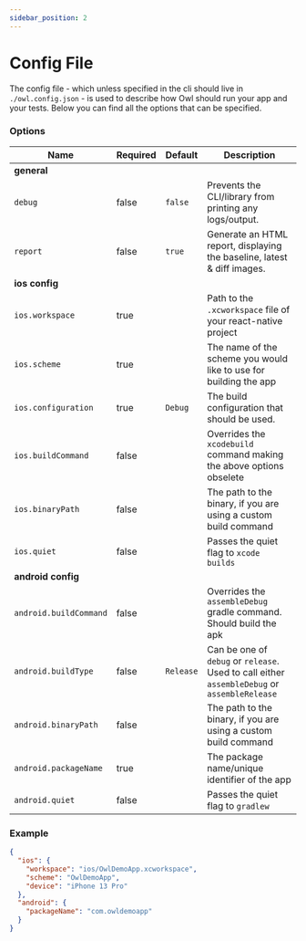 ```yaml
---
sidebar_position: 2
---
```


# Config File

The config file - which unless specified in the cli should live in `./owl.config.json` - is used to describe how Owl should run your app and your tests. Below you can find all the options that can be specified.

### Options

| Name                   | Required | Default   | Description                                                                                  |
| ---------------------- | -------- | --------- | -------------------------------------------------------------------------------------------- |
| **general**            |          |           |                                                                                              |
| `debug`                | false    | `false`   | Prevents the CLI/library from printing any logs/output.                                      |
| `report`               | false    | `true`    | Generate an HTML report, displaying the baseline, latest & diff images.                      |
| **ios config**         |          |           |                                                                                              |
| `ios.workspace`        | true     |           | Path to the `.xcworkspace` file of your react-native project                                 |
| `ios.scheme`           | true     |           | The name of the scheme you would like to use for building the app                            |
| `ios.configuration`    | true     | `Debug`   | The build configuration that should be used.                                                 |
| `ios.buildCommand`     | false    |           | Overrides the `xcodebuild` command making the above options obselete                         |
| `ios.binaryPath`       | false    |           | The path to the binary, if you are using a custom build command                              |
| `ios.quiet`            | false    |           | Passes the quiet flag to `xcode builds`                                                      |
| **android config**     |          |           |                                                                                              |
| `android.buildCommand` | false    |           | Overrides the `assembleDebug` gradle command. Should build the apk                           |
| `android.buildType`    | false    | `Release` | Can be one of `debug` or `release`. Used to call either `assembleDebug` or `assembleRelease` |
| `android.binaryPath`   | false    |           | The path to the binary, if you are using a custom build command                              |
| `android.packageName`  | true     |           | The package name/unique identifier of the app                                                |
| `android.quiet`        | false    |           | Passes the quiet flag to `gradlew`                                                           |

### Example

```json title="owl.config.json"
{
  "ios": {
    "workspace": "ios/OwlDemoApp.xcworkspace",
    "scheme": "OwlDemoApp",
    "device": "iPhone 13 Pro"
  },
  "android": {
    "packageName": "com.owldemoapp"
  }
}
```
